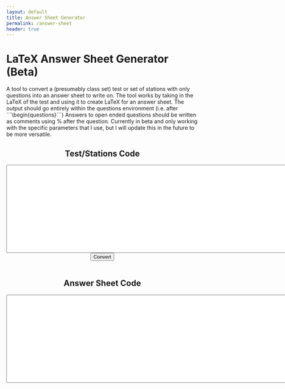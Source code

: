 ```yaml
---
layout: default
title: Answer Sheet Generator
permalink: /answer-sheet
header: true
---
```


<script defer src = "/assets/scripts/answersheet.js"></script>
<h1>LaTeX Answer Sheet Generator (Beta)</h1>
A tool to convert a (presumably class set) test or set of stations with only questions into an answer sheet to write on. The tool works by taking in the LaTeX of the test and using it to create LaTeX for an answer sheet. The output should go entirely within the questions environment (i.e. after ```\begin{questions}```) Answers to open ended questions should be written as comments using % after the question. Currently in beta and only working with the specific parameters that I use, but I will update this in the future to be more versatile. 
<div style = "text-align:center;">
<h2>Test/Stations Code</h2>
<textarea id="input" name="input" rows="15" cols="100"></textarea><br>
<button id = "convert">Convert</button><br><br>
<h2>Answer Sheet Code</h2>
<textarea id="output" name="output" rows="15" cols="100"></textarea>
</div>

